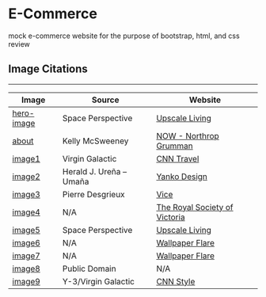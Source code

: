 # E-Commerce

 mock e-commerce website for the purpose of bootstrap, html, and css review

## Image Citations

---

| Image | Source | Website |
|---|---|---|
| [hero-image](./Images/hero-image.jpg) | Space Perspective | [Upscale Living](https://www.upscalelivingmag.com/space-perspectives-neptune-one-the-first-luxury-spaceflight-experience/) |
| [about](./Images/about.jpg) | Kelly McSweeney | [NOW - Northrop Grumman](https://now.northropgrumman.com/recycling-in-zero-gravity-for-sustainable-space-travel/)
| [image1](./Images/image1.jpg) | Virgin Galactic | [CNN Travel](https://www.cnn.com/travel/article/how-outer-space-new-mexico/index.html) |
| [image2](./Images/image2.jpg) | Herald J. Ureña – Umaña | [Yanko Design](https://www.yankodesign.com/2011/11/21/modern-space-helmet/) |
| [image3](./Images/image3.jpg) | Pierre Desgrieux | [Vice](https://www.vice.com/en/article/xd5bwd/astronauts-gourmet-food-in-space-alain-ducasse-876) |
| [image4](./Images/image4.jpg) | N/A | [The Royal Society of Victoria](https://rsv.org.au/events/future-of-space-travel/) |
| [image5](./Images/image5.jpg) | Space Perspective | [Upscale Living](https://www.upscalelivingmag.com/space-perspectives-neptune-one-the-first-luxury-spaceflight-experience/) |
| [image6](,/Images/image6.jpg) | N/A | [Wallpaper Flare](https://www.wallpaperflare.com/astronaut-floating-above-earth-astronomy-satellite-moon-forward-wallpaper-zewzg) |
| [image7](./Images/image7.jpg) | N/A | [Wallpaper Flare](https://www.wallpaperflare.com/moon-and-planet-earth-space-wallpaper-the-moon-nasa-lunar-vehicle-wallpaper-bmqe) |
| [image8](./Image/image8.jpg) | Public Domain | N/A |
| [image9](./Images/image9.jpg) | Y-3/Virgin Galactic | [CNN Style](https://www.cnn.com/style/article/y-3-virgin-galactic-design-space-suits/index.html) |
